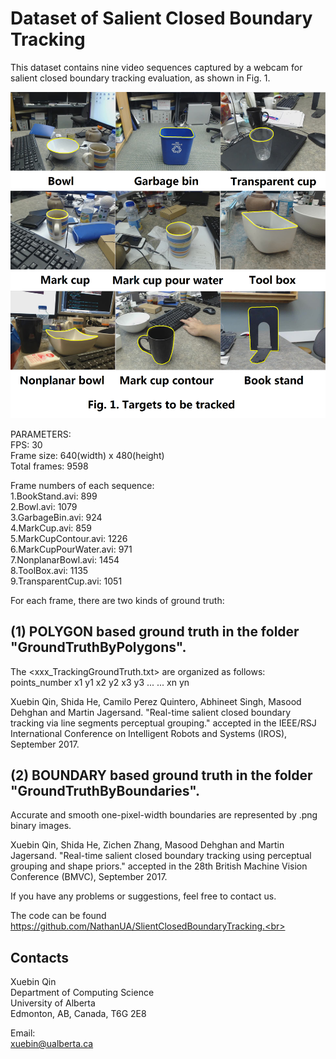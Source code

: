 Dataset of Salient Closed Boundary Tracking
====

This dataset contains nine video sequences captured by a webcam for salient closed boundary tracking evaluation, as shown in Fig. 1.

![Tracker_Initialization image](Tracker_Initialization.png)<br>

PARAMETERS:<br>
FPS: 30<br>
Frame size: 640(width) x 480(height)<br>
Total frames: 9598<br>

Frame numbers of each sequence: <br>
1.BookStand.avi:		899<br>
2.Bowl.avi:			1079<br>
3.GarbageBin.avi:		924<br>
4.MarkCup.avi:			859<br>
5.MarkCupContour.avi:		1226<br>
6.MarkCupPourWater.avi:		971<br>
7.NonplanarBowl.avi: 		1454<br>
8.ToolBox.avi:			1135<br>
9.TransparentCup.avi: 		1051<br>

For each frame, there are two kinds of ground truth: <br>

(1) POLYGON based ground truth in the folder "GroundTruthByPolygons".<br>
--
The <xxx_TrackingGroundTruth.txt> are organized as follows:<br>
points_number x1 y1 x2 y2 x3 y3 ... ... xn yn<br>

Xuebin Qin, Shida He, Camilo Perez Quintero, Abhineet Singh, Masood Dehghan and Martin Jagersand. "Real-time salient closed boundary tracking via line segments perceptual grouping." accepted in the IEEE/RSJ International Conference on Intelligent Robots and Systems (IROS), September 2017.<br>

(2) BOUNDARY based ground truth in the folder "GroundTruthByBoundaries".<br>
--
Accurate and smooth one-pixel-width boundaries are represented by .png binary images.<br>

Xuebin Qin, Shida He, Zichen Zhang, Masood Dehghan and Martin Jagersand. "Real-time salient closed boundary tracking using perceptual grouping and shape priors." accepted in the 28th British Machine Vision Conference (BMVC), September 2017.<br>


If you have any problems or suggestions, feel free to contact us.<br>

The code can be found https://github.com/NathanUA/SlientClosedBoundaryTracking.<br>

Contacts
---
Xuebin Qin<br>
Department of Computing Science<br>
University of Alberta<br>
Edmonton, AB, Canada, T6G 2E8<br>

Email:<br>
xuebin@ualberta.ca<br>
